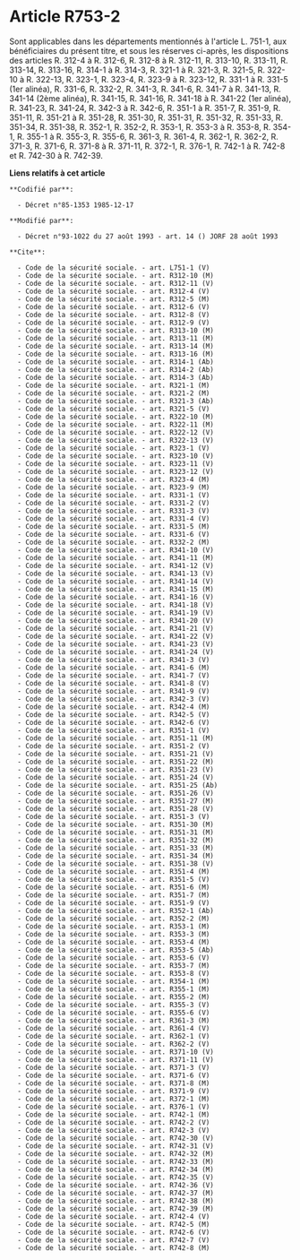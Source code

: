 # Article R753-2

Sont applicables dans les départements   mentionnés à l'article L. 751-1, aux bénéficiaires du présent titre, et sous les
réserves ci-après, les dispositions des articles R. 312-4 à R. 312-6, R. 312-8 à R. 312-11, R. 313-10, R. 313-11, R. 313-14,
R. 313-16, R. 314-1 à R. 314-3, R. 321-1 à R. 321-3, R. 321-5, R. 322-10 à R. 322-13, R. 323-1, R. 323-4, R. 323-9 à R.
323-12, R. 331-1 à R. 331-5 (1er alinéa), R. 331-6, R. 332-2, R. 341-3, R. 341-6, R. 341-7 à R. 341-13, R. 341-14 (2ème
alinéa), R. 341-15, R. 341-16, R. 341-18 à R. 341-22 (1er alinéa), R. 341-23, R. 341-24, R. 342-3 à R. 342-6, R. 351-1 à R.
351-7, R. 351-9, R. 351-11, R. 351-21 à R. 351-28, R. 351-30, R. 351-31, R. 351-32, R. 351-33, R. 351-34, R. 351-38, R.
352-1, R. 352-2, R. 353-1, R. 353-3 à R. 353-8, R. 354-1, R. 355-1 à R. 355-3, R. 355-6, R. 361-3, R. 361-4, R. 362-1, R.
362-2, R. 371-3, R. 371-6, R. 371-8 à R. 371-11, R. 372-1, R. 376-1, R. 742-1 à R. 742-8 et R. 742-30 à R. 742-39.

**Liens relatifs à cet article**

	**Codifié par**:

	  - Décret n°85-1353 1985-12-17

	**Modifié par**:

	  - Décret n°93-1022 du 27 août 1993 - art. 14 () JORF 28 août 1993

	**Cite**:

	  - Code de la sécurité sociale. - art. L751-1 (V)
	  - Code de la sécurité sociale. - art. R312-10 (M)
	  - Code de la sécurité sociale. - art. R312-11 (V)
	  - Code de la sécurité sociale. - art. R312-4 (V)
	  - Code de la sécurité sociale. - art. R312-5 (M)
	  - Code de la sécurité sociale. - art. R312-6 (V)
	  - Code de la sécurité sociale. - art. R312-8 (V)
	  - Code de la sécurité sociale. - art. R312-9 (V)
	  - Code de la sécurité sociale. - art. R313-10 (M)
	  - Code de la sécurité sociale. - art. R313-11 (M)
	  - Code de la sécurité sociale. - art. R313-14 (M)
	  - Code de la sécurité sociale. - art. R313-16 (M)
	  - Code de la sécurité sociale. - art. R314-1 (Ab)
	  - Code de la sécurité sociale. - art. R314-2 (Ab)
	  - Code de la sécurité sociale. - art. R314-3 (Ab)
	  - Code de la sécurité sociale. - art. R321-1 (M)
	  - Code de la sécurité sociale. - art. R321-2 (M)
	  - Code de la sécurité sociale. - art. R321-3 (Ab)
	  - Code de la sécurité sociale. - art. R321-5 (V)
	  - Code de la sécurité sociale. - art. R322-10 (M)
	  - Code de la sécurité sociale. - art. R322-11 (M)
	  - Code de la sécurité sociale. - art. R322-12 (V)
	  - Code de la sécurité sociale. - art. R322-13 (V)
	  - Code de la sécurité sociale. - art. R323-1 (V)
	  - Code de la sécurité sociale. - art. R323-10 (V)
	  - Code de la sécurité sociale. - art. R323-11 (V)
	  - Code de la sécurité sociale. - art. R323-12 (V)
	  - Code de la sécurité sociale. - art. R323-4 (M)
	  - Code de la sécurité sociale. - art. R323-9 (M)
	  - Code de la sécurité sociale. - art. R331-1 (V)
	  - Code de la sécurité sociale. - art. R331-2 (V)
	  - Code de la sécurité sociale. - art. R331-3 (V)
	  - Code de la sécurité sociale. - art. R331-4 (V)
	  - Code de la sécurité sociale. - art. R331-5 (M)
	  - Code de la sécurité sociale. - art. R331-6 (V)
	  - Code de la sécurité sociale. - art. R332-2 (M)
	  - Code de la sécurité sociale. - art. R341-10 (V)
	  - Code de la sécurité sociale. - art. R341-11 (M)
	  - Code de la sécurité sociale. - art. R341-12 (V)
	  - Code de la sécurité sociale. - art. R341-13 (V)
	  - Code de la sécurité sociale. - art. R341-14 (V)
	  - Code de la sécurité sociale. - art. R341-15 (M)
	  - Code de la sécurité sociale. - art. R341-16 (V)
	  - Code de la sécurité sociale. - art. R341-18 (V)
	  - Code de la sécurité sociale. - art. R341-19 (V)
	  - Code de la sécurité sociale. - art. R341-20 (V)
	  - Code de la sécurité sociale. - art. R341-21 (V)
	  - Code de la sécurité sociale. - art. R341-22 (V)
	  - Code de la sécurité sociale. - art. R341-23 (V)
	  - Code de la sécurité sociale. - art. R341-24 (V)
	  - Code de la sécurité sociale. - art. R341-3 (V)
	  - Code de la sécurité sociale. - art. R341-6 (M)
	  - Code de la sécurité sociale. - art. R341-7 (V)
	  - Code de la sécurité sociale. - art. R341-8 (V)
	  - Code de la sécurité sociale. - art. R341-9 (V)
	  - Code de la sécurité sociale. - art. R342-3 (V)
	  - Code de la sécurité sociale. - art. R342-4 (M)
	  - Code de la sécurité sociale. - art. R342-5 (V)
	  - Code de la sécurité sociale. - art. R342-6 (V)
	  - Code de la sécurité sociale. - art. R351-1 (V)
	  - Code de la sécurité sociale. - art. R351-11 (M)
	  - Code de la sécurité sociale. - art. R351-2 (V)
	  - Code de la sécurité sociale. - art. R351-21 (V)
	  - Code de la sécurité sociale. - art. R351-22 (M)
	  - Code de la sécurité sociale. - art. R351-23 (V)
	  - Code de la sécurité sociale. - art. R351-24 (V)
	  - Code de la sécurité sociale. - art. R351-25 (Ab)
	  - Code de la sécurité sociale. - art. R351-26 (V)
	  - Code de la sécurité sociale. - art. R351-27 (M)
	  - Code de la sécurité sociale. - art. R351-28 (V)
	  - Code de la sécurité sociale. - art. R351-3 (V)
	  - Code de la sécurité sociale. - art. R351-30 (M)
	  - Code de la sécurité sociale. - art. R351-31 (M)
	  - Code de la sécurité sociale. - art. R351-32 (M)
	  - Code de la sécurité sociale. - art. R351-33 (M)
	  - Code de la sécurité sociale. - art. R351-34 (M)
	  - Code de la sécurité sociale. - art. R351-38 (V)
	  - Code de la sécurité sociale. - art. R351-4 (M)
	  - Code de la sécurité sociale. - art. R351-5 (V)
	  - Code de la sécurité sociale. - art. R351-6 (M)
	  - Code de la sécurité sociale. - art. R351-7 (M)
	  - Code de la sécurité sociale. - art. R351-9 (V)
	  - Code de la sécurité sociale. - art. R352-1 (Ab)
	  - Code de la sécurité sociale. - art. R352-2 (M)
	  - Code de la sécurité sociale. - art. R353-1 (M)
	  - Code de la sécurité sociale. - art. R353-3 (M)
	  - Code de la sécurité sociale. - art. R353-4 (M)
	  - Code de la sécurité sociale. - art. R353-5 (Ab)
	  - Code de la sécurité sociale. - art. R353-6 (V)
	  - Code de la sécurité sociale. - art. R353-7 (M)
	  - Code de la sécurité sociale. - art. R353-8 (V)
	  - Code de la sécurité sociale. - art. R354-1 (M)
	  - Code de la sécurité sociale. - art. R355-1 (M)
	  - Code de la sécurité sociale. - art. R355-2 (M)
	  - Code de la sécurité sociale. - art. R355-3 (V)
	  - Code de la sécurité sociale. - art. R355-6 (V)
	  - Code de la sécurité sociale. - art. R361-3 (M)
	  - Code de la sécurité sociale. - art. R361-4 (V)
	  - Code de la sécurité sociale. - art. R362-1 (V)
	  - Code de la sécurité sociale. - art. R362-2 (V)
	  - Code de la sécurité sociale. - art. R371-10 (V)
	  - Code de la sécurité sociale. - art. R371-11 (V)
	  - Code de la sécurité sociale. - art. R371-3 (V)
	  - Code de la sécurité sociale. - art. R371-6 (V)
	  - Code de la sécurité sociale. - art. R371-8 (M)
	  - Code de la sécurité sociale. - art. R371-9 (V)
	  - Code de la sécurité sociale. - art. R372-1 (M)
	  - Code de la sécurité sociale. - art. R376-1 (V)
	  - Code de la sécurité sociale. - art. R742-1 (M)
	  - Code de la sécurité sociale. - art. R742-2 (V)
	  - Code de la sécurité sociale. - art. R742-3 (V)
	  - Code de la sécurité sociale. - art. R742-30 (V)
	  - Code de la sécurité sociale. - art. R742-31 (V)
	  - Code de la sécurité sociale. - art. R742-32 (M)
	  - Code de la sécurité sociale. - art. R742-33 (M)
	  - Code de la sécurité sociale. - art. R742-34 (M)
	  - Code de la sécurité sociale. - art. R742-35 (V)
	  - Code de la sécurité sociale. - art. R742-36 (V)
	  - Code de la sécurité sociale. - art. R742-37 (M)
	  - Code de la sécurité sociale. - art. R742-38 (M)
	  - Code de la sécurité sociale. - art. R742-39 (M)
	  - Code de la sécurité sociale. - art. R742-4 (V)
	  - Code de la sécurité sociale. - art. R742-5 (M)
	  - Code de la sécurité sociale. - art. R742-6 (V)
	  - Code de la sécurité sociale. - art. R742-7 (V)
	  - Code de la sécurité sociale. - art. R742-8 (M)

